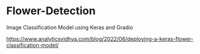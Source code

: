 # Flower-Detection
Image Classification Model using Keras and Gradio

https://www.analyticsvidhya.com/blog/2022/06/deploying-a-keras-flower-classification-model/

